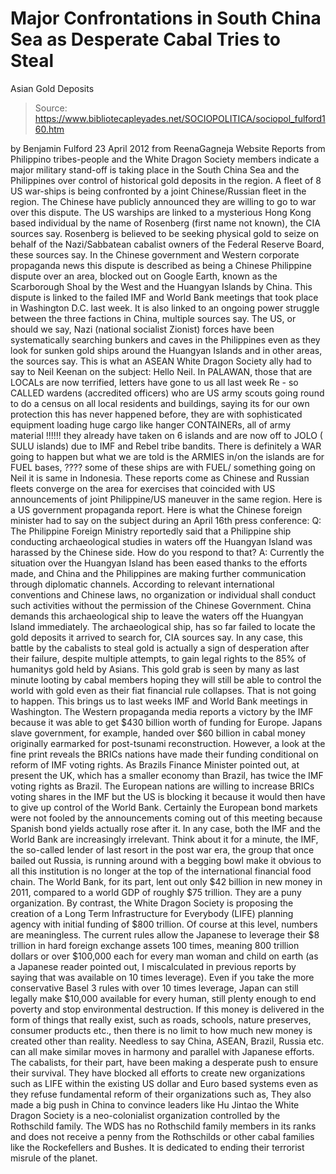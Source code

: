 # Major Confrontations in South China Sea as Desperate Cabal Tries to Steal 
Asian Gold Deposits

> Source: https://www.bibliotecapleyades.net/SOCIOPOLITICA/sociopol_fulford160.htm

by Benjamin Fulford
23 April 2012
from
ReenaGagneja Website
Reports from Philippino tribes-people and the
White Dragon Society members indicate a major military stand-off is taking
place in the South China Sea and the Philippines over control of historical
gold deposits in the region.
A fleet of 8 US war-ships is being confronted by
a joint Chinese/Russian fleet in the region. The Chinese have publicly
announced they are willing to go to war over this dispute. The US warships
are linked to a mysterious Hong Kong based individual by the name of
Rosenberg (first name not known), the CIA sources say.
Rosenberg is believed to be seeking physical
gold to seize on behalf of the Nazi/Sabbatean cabalist owners of the Federal
Reserve Board, these sources say. In the Chinese government and Western
corporate propaganda news this dispute is described as being a Chinese
Philippine dispute over an area, blocked out on Google Earth, known as the
Scarborough Shoal by the West and the Huangyan Islands by China.
This dispute is linked to the failed IMF and World Bank meetings that took
place in Washington D.C. last week. It is also linked to an ongoing power
struggle between the three factions in China, multiple sources say.
The US, or should we say, Nazi (national socialist Zionist) forces have been
systematically searching bunkers and caves in the Philippines even as they
look for sunken gold ships around the Huangyan Islands and in other areas,
the sources say.
This is what an ASEAN White Dragon Society ally had to say to
Neil Keenan on the subject:
Hello Neil.
In PALAWAN, those that are LOCALs are now
terrified, letters have gone to us all last week
Re - so CALLED
wardens (accredited officers) who are US army scouts going round to
do a census on all local residents and buildings, saying its for our
own protection
this has never happened before, they are with
sophisticated equipment
loading huge cargo like hanger CONTAINERs, all
of army material !!!!!! they already have taken on 6 islands and are now
off to JOLO ( SULU islands) due to IMF and Rebel tribe bandits.
There is definitely a WAR going to happen but what we are told is the
ARMIES in/on the islands are for FUEL bases, ???? some of these ships
are with FUEL/ something going on Neil it is same in Indonesia.
These reports come as Chinese and Russian fleets converge on the area
for exercises that coincided with US announcements of joint
Philippine/US maneuver in the same region.
Here is a US
government propaganda report.
Here is what the Chinese foreign minister had to say on the subject during
an April 16th press conference:
Q: The Philippine Foreign Ministry
reportedly said that a Philippine ship conducting archaeological studies
in waters off the Huangyan Island was harassed by the Chinese side. How
do you respond to that?
A: Currently the situation over the Huangyan Island has been eased
thanks to the efforts made, and China and the Philippines are making
further communication through diplomatic channels. According to relevant
international conventions and Chinese laws, no organization or
individual shall conduct such activities without the permission of the
Chinese Government. China demands this archaeological ship to leave the
waters off the Huangyan Island immediately.
The archaeological ship, has so far failed to
locate the gold deposits it arrived to search for, CIA sources say.
In any case, this battle by the cabalists to
steal gold is actually a sign of desperation after their failure, despite
multiple attempts, to gain legal rights to the 85% of humanitys gold held
by Asians.
This gold grab is seen by many as last minute
looting by cabal members hoping they will still be able to control the world
with gold even as their fiat financial rule collapses. That is not going to
happen.
This brings us to last weeks IMF and World Bank meetings in Washington. The
Western propaganda media reports a victory by the IMF because it was able
to get $430 billion worth of funding for Europe. Japans slave government,
for example, handed over $60 billion in cabal money originally earmarked for
post-tsunami reconstruction.
However, a look at the fine print reveals
the BRICs nations have made their funding
conditional on reform of IMF voting rights. As Brazils Finance Minister
pointed out, at present the UK, which has a smaller economy than Brazil, has
twice the IMF voting rights as Brazil.
The European nations are willing to increase BRICs voting shares in the IMF
but the US is blocking it because it would then have to give up control of
the World Bank. Certainly the European bond markets were not fooled by the
announcements coming out of this meeting because Spanish bond yields
actually rose after it.
In any case, both
the IMF and
the World Bank are increasingly irrelevant.
Think about it for a minute, the IMF, the so-called lender of last resort in
the post war era, the group that once bailed out Russia, is running around
with a begging bowl make it obvious to all this institution is no longer at
the top of the international financial food chain.
The World Bank, for its part, lent out only $42 billion in new money in
2011, compared to a world GDP of roughly $75 trillion. They are a puny
organization.
By contrast, the White Dragon Society is proposing the creation of a Long
Term Infrastructure for Everybody (LIFE) planning agency with initial
funding of $800 trillion. Of course at this level, numbers are meaningless.
The current rules allow the Japanese to leverage their $8 trillion in hard
foreign exchange assets 100 times, meaning 800 trillion dollars or over
$100,000 each for every man woman and child on earth (as a Japanese reader
pointed out, I miscalculated in previous reports by saying that was
available on 10 times leverage).
Even if you take the more conservative
Basel 3 rules with over 10 times
leverage, Japan can still legally make $10,000 available for every human,
still plenty enough to end poverty and stop environmental destruction.
If this money is delivered in the form of things that really exist, such as
roads, schools, nature preserves, consumer products etc., then there is no
limit to how much new money is created other than reality.
Needless to say China, ASEAN, Brazil, Russia etc. can all make similar moves
in harmony and parallel with Japanese efforts.
The cabalists, for their part, have been making a desperate push to ensure
their survival.
They have blocked all efforts to create new
organizations such as LIFE within the existing US dollar and Euro based
systems even as they refuse fundamental reform of their organizations such
as,
They also made a big push in China to convince
leaders like Hu Jintao the White Dragon Society is a neo-colonialist
organization controlled by the Rothschild family.
The WDS has no Rothschild family members in its
ranks and does not receive a penny from
the Rothschilds or other cabal families
like
the Rockefellers and
Bushes.
It is dedicated to ending their terrorist
misrule of the planet.

